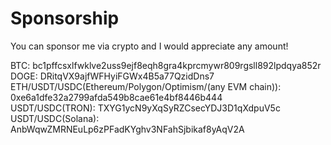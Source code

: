 # Sponsorship
You can sponsor me via crypto and I would appreciate any amount!

BTC: bc1pffcsxlfwklve2uss9ejf8eqh8gra4kprcmywr809rgsll892lpdqya852r  
DOGE: DRitqVX9ajfWFHyiFGWx4B5a77QzidDns7  
ETH/USDT/USDC(Ethereum/Polygon/Optimism/(any EVM chain)): 0xe6a1dfe32a2799afda549b8cae61e4bf8446b444  
USDT/USDC(TRON): TXYG1ycN9yXqSyRZCsecYDJ3D1qXdpuV5c  
USDT/USDC(Solana): AnbWqwZMRNEuLp6zPFadKYghv3NFahSjbikaf8yAqV2A  